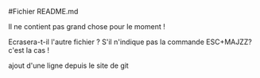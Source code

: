 #Fichier README.md

Il ne contient pas grand chose pour le moment !

Ecrasera-t-il l'autre fichier ? S'il n'indique pas la commande ESC+MAJZZ? c'est la cas !

ajout d'une ligne depuis le site de git

